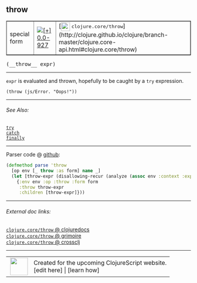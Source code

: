 ## throw



 <table border="1">
<tr>
<td>special form</td>
<td><a href="https://github.com/cljsinfo/cljs-api-docs/tree/0.0-927"><img valign="middle" alt="[+] 0.0-927" title="Added in 0.0-927" src="https://img.shields.io/badge/+-0.0--927-lightgrey.svg"></a> </td>
<td>
[<img height="24px" valign="middle" src="http://i.imgur.com/1GjPKvB.png"> <samp>clojure.core/throw</samp>](http://clojure.github.io/clojure/branch-master/clojure.core-api.html#clojure.core/throw)
</td>
</tr>
</table>


 <samp>
(__throw__ expr)<br>
</samp>

---

`expr` is evaluated and thrown, hopefully to be caught by a `try` expression.

`(throw (js/Error. "Oops!"))`

---


###### See Also:

[`try`](special_try.md)<br>
[`catch`](special_catch.md)<br>
[`finally`](special_finally.md)<br>

---




Parser code @ [github](https://github.com/clojure/clojurescript/blob/r2498/src/clj/cljs/analyzer.clj#L546-L551):

```clj
(defmethod parse 'throw
  [op env [_ throw :as form] name _]
  (let [throw-expr (disallowing-recur (analyze (assoc env :context :expr) throw))]
    {:env env :op :throw :form form
     :throw throw-expr
     :children [throw-expr]}))
```

<!--
Repo - tag - source tree - lines:

 <pre>
clojurescript @ r2498
└── src
    └── clj
        └── cljs
            └── <ins>[analyzer.clj:546-551](https://github.com/clojure/clojurescript/blob/r2498/src/clj/cljs/analyzer.clj#L546-L551)</ins>
</pre>

-->

---



###### External doc links:

[`clojure.core/throw` @ clojuredocs](http://clojuredocs.org/clojure.core/throw)<br>
[`clojure.core/throw` @ grimoire](http://conj.io/store/v1/org.clojure/clojure/1.7.0-beta3/clj/clojure.core/throw/)<br>
[`clojure.core/throw` @ crossclj](http://crossclj.info/fun/clojure.core/throw.html)<br>

---

 <table>
<tr><td>
<img valign="middle" align="right" width="48px" src="http://i.imgur.com/Hi20huC.png">
</td><td>
Created for the upcoming ClojureScript website.<br>
[edit here] | [learn how]
</td></tr></table>

[edit here]:https://github.com/cljsinfo/cljs-api-docs/blob/master/cljsdoc/special_throw.cljsdoc
[learn how]:https://github.com/cljsinfo/cljs-api-docs/wiki/cljsdoc-files

<!--

This information was too distracting to show to readers, but I'll leave it
commented here since it is helpful to:

- pretty-print the data used to generate this document
- and show how to retrieve that data



The API data for this symbol:

```clj
{:description "`expr` is evaluated and thrown, hopefully to be caught by a `try` expression.\n\n`(throw (js/Error. \"Oops!\"))`",
 :ns "special",
 :name "throw",
 :signature ["[expr]"],
 :history [["+" "0.0-927"]],
 :type "special form",
 :related ["special/try" "special/catch" "special/finally"],
 :full-name-encode "special_throw",
 :source {:code "(defmethod parse 'throw\n  [op env [_ throw :as form] name _]\n  (let [throw-expr (disallowing-recur (analyze (assoc env :context :expr) throw))]\n    {:env env :op :throw :form form\n     :throw throw-expr\n     :children [throw-expr]}))",
          :title "Parser code",
          :repo "clojurescript",
          :tag "r2498",
          :filename "src/clj/cljs/analyzer.clj",
          :lines [546 551]},
 :full-name "special/throw",
 :clj-symbol "clojure.core/throw"}

```

Retrieve the API data for this symbol:

```clj
;; from Clojure REPL
(require '[clojure.edn :as edn])
(-> (slurp "https://raw.githubusercontent.com/cljsinfo/cljs-api-docs/catalog/cljs-api.edn")
    (edn/read-string)
    (get-in [:symbols "special/throw"]))
```

-->
